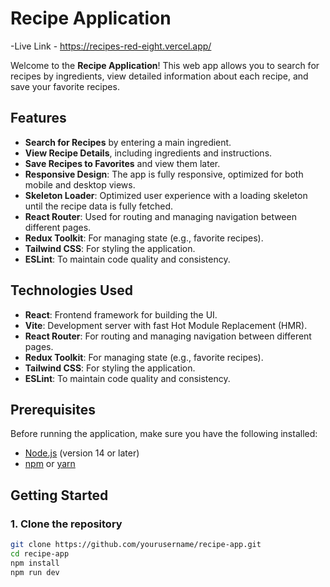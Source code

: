 # Recipe Application

-Live Link - https://recipes-red-eight.vercel.app/

Welcome to the **Recipe Application**! This web app allows you to search for recipes by ingredients, view detailed information about each recipe, and save your favorite recipes.

## Features

- **Search for Recipes** by entering a main ingredient.
- **View Recipe Details**, including ingredients and instructions.
- **Save Recipes to Favorites** and view them later.
- **Responsive Design**: The app is fully responsive, optimized for both mobile and desktop views.
- **Skeleton Loader**: Optimized user experience with a loading skeleton until the recipe data is fully fetched.
- **React Router**: Used for routing and managing navigation between different pages.
- **Redux Toolkit**: For managing state (e.g., favorite recipes).
- **Tailwind CSS**: For styling the application.
- **ESLint**: To maintain code quality and consistency.

## Technologies Used

- **React**: Frontend framework for building the UI.
- **Vite**: Development server with fast Hot Module Replacement (HMR).
- **React Router**: For routing and managing navigation between different pages.
- **Redux Toolkit**: For managing state (e.g., favorite recipes).
- **Tailwind CSS**: For styling the application.
- **ESLint**: To maintain code quality and consistency.

## Prerequisites

Before running the application, make sure you have the following installed:

- [Node.js](https://nodejs.org/) (version 14 or later)
- [npm](https://npmjs.com/) or [yarn](https://yarnpkg.com/)

## Getting Started

### 1. Clone the repository

```bash
git clone https://github.com/yourusername/recipe-app.git
cd recipe-app
npm install
npm run dev   


